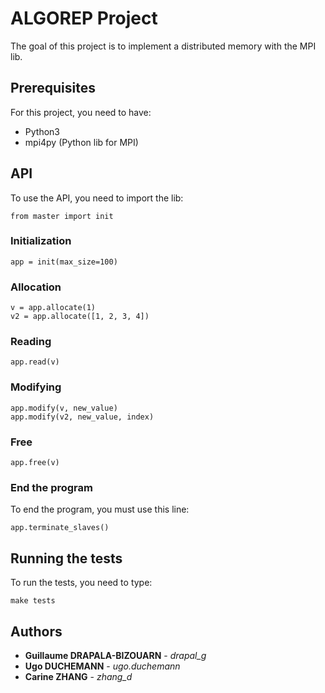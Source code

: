 # ALGOREP Project

The goal of this project is to implement a distributed memory with the MPI lib.


## Prerequisites

For this project, you need to have:
- Python3
- mpi4py (Python lib for MPI)


## API
To use the API, you need to import the lib:
```
from master import init
```

### Initialization
```
app = init(max_size=100)
```
### Allocation
```
v = app.allocate(1)
v2 = app.allocate([1, 2, 3, 4])
```
### Reading
```
app.read(v)
```
### Modifying
```
app.modify(v, new_value)
app.modify(v2, new_value, index)
```
### Free
```
app.free(v)
```

### End the program
To end the program, you must use this line:
```
app.terminate_slaves()
```
## Running the tests

To run the tests, you need to type:

```
make tests
```


## Authors

* **Guillaume DRAPALA-BIZOUARN** - *drapal_g* 
* **Ugo DUCHEMANN** - *ugo.duchemann* 
* **Carine ZHANG** - *zhang_d* 


